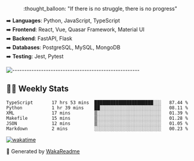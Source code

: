 <p align="center"> 
  :thought_balloon: "If there is no struggle, there is no progress"
</p>

<p align="left">
  ➡️ <strong>Languages</strong>: Python, JavaScript, TypeScript<br>
  ➡️ <strong>Frontend</strong>: React, Vue, Quasar Framework, Material UI<br>
  ➡️ <strong>Backend</strong>: FastAPI, Flask<br>
  ➡️ <strong>Databases</strong>: PostgreSQL, MySQL, MongoDB<br>
  ➡️ <strong>Testing</strong>: Jest, Pytest<br>
</p>

![-----------------------------------------------------](https://raw.githubusercontent.com/andreasbm/readme/master/assets/lines/vintage.png)


## :man_technologist: Weekly Stats
<!--START_SECTION:waka-->

```text
TypeScript       17 hrs 53 mins  ██████████████████████░░░   87.44 %
Python           1 hr 39 mins    ██░░░░░░░░░░░░░░░░░░░░░░░   08.11 %
XML              17 mins         ▒░░░░░░░░░░░░░░░░░░░░░░░░   01.39 %
Makefile         15 mins         ▒░░░░░░░░░░░░░░░░░░░░░░░░   01.28 %
JSON             12 mins         ▒░░░░░░░░░░░░░░░░░░░░░░░░   01.05 %
Markdown         2 mins          ░░░░░░░░░░░░░░░░░░░░░░░░░   00.23 %
```

<!--END_SECTION:waka-->

[![wakatime](https://wakatime.com/badge/user/3926b7f7-3f9b-447e-a7a4-9b640cebf904.svg)](https://wakatime.com/@3926b7f7-3f9b-447e-a7a4-9b640cebf904)

🚀 Generated by [WakaReadme](https://github.com/athul/waka-readme)
